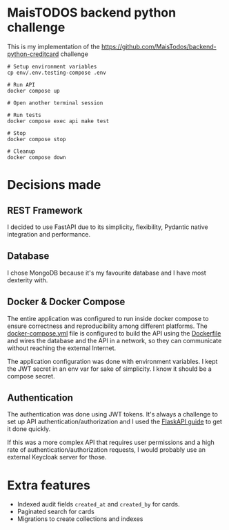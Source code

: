 # MaisTODOS backend python challenge

This is my implementation of the https://github.com/MaisTodos/backend-python-creditcard challenge

```shell
# Setup environment variables
cp env/.env.testing-compose .env

# Run API
docker compose up

# Open another terminal session

# Run tests
docker compose exec api make test

# Stop
docker compose stop

# Cleanup
docker compose down
```

# Decisions made

## REST Framework

I decided to use FastAPI due to its simplicity, flexibility, Pydantic native integration and performance.

## Database

I chose MongoDB because it's my favourite database and I have most dexterity with.

## Docker & Docker Compose

The entire application was configured to run inside docker compose to ensure correctness and reproducibility among
different platforms. The [docker-compose.yml](docker-compose.yml) file is configured to build the API using
the [Dockerfile](Dockerfile) and wires the database and the API in a network, so they can communicate without reaching
the external Internet.

The application configuration was done with environment variables.
I kept the JWT secret in an env var for sake of simplicity. I know it should be a compose secret.

## Authentication

The authentication was done using JWT tokens.
It's always a challenge to set up API authentication/authorization and I used
the [FlaskAPI guide](https://fastapi.tiangolo.com/tutorial/security/first-steps/) to get it done quickly.

If this was a more complex API that requires user permissions and a high rate of authentication/authorization requests,
I would probably use an external Keycloak server for those.

# Extra features

- Indexed audit fields `created_at` and `created_by` for cards.
- Paginated search for cards
- Migrations to create collections and indexes
